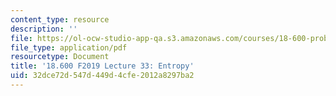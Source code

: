 ```yaml
---
content_type: resource
description: ''
file: https://ol-ocw-studio-app-qa.s3.amazonaws.com/courses/18-600-probability-and-random-variables-fall-2019/32dce72d547d449d4cfe2012a8297ba2_MIT18_600F19_lec33.pdf
file_type: application/pdf
resourcetype: Document
title: '18.600 F2019 Lecture 33: Entropy'
uid: 32dce72d-547d-449d-4cfe-2012a8297ba2
---
```

